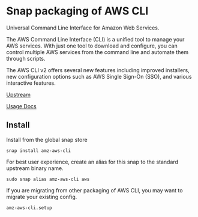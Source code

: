 # Snap packaging of AWS CLI

Universal Command Line Interface for Amazon Web Services.

The AWS Command Line Interface (CLI) is a unified tool to
manage your AWS services. With just one tool to download
and configure, you can control multiple AWS services from
the command line and automate them through scripts.

The AWS CLI v2 offers several new features including improved
installers, new configuration options such as AWS Single Sign-On (SSO),
and various interactive features.

[Upstream](https://github.com/aws/aws-cli)

[Usage Docs](https://aws.amazon.com/cli)

## Install

Install from the global snap store

```
snap install amz-aws-cli
```

For best user experience, create an alias for this snap to the standard upstream binary name.
```
sudo snap alias amz-aws-cli aws
```

If you are migrating from other packaging of AWS CLI, you may want to migrate your existing config.
```
amz-aws-cli.setup
```
